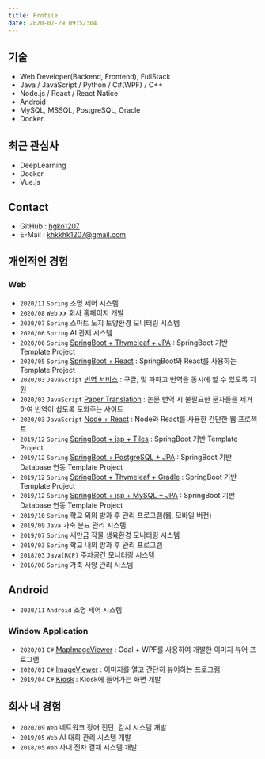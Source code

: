 ```yaml
---
title: Profile
date: 2020-07-29 09:52:04
---
```


## 기술

- Web Developer(Backend, Frontend), FullStack
- Java / JavaScript / Python / C#(WPF) / C++
- Node.js / React / React Natice
- Android
- MySQL, MSSQL, PostgreSQL, Oracle
- Docker

## 최근 관심사

- DeepLearning
- Docker
- Vue.js

## Contact

- GitHub : [hgko1207](https://github.com/hgko1207)
- E-Mail : khkkhk1207@gmail.com

## 개인적인 경험

### Web

- `2020/11` `Spring` 조명 제어 시스템
- `2020/08` `Web` xx 회사 홈페이지 개발
- `2020/07` `Spring` 스마트 노지 토양환경 모니터링 시스템
- `2020/06` `Spring` AI 관제 시스템
- `2020/06` `Spring` [SpringBoot + Thymeleaf + JPA](https://github.com/hgko1207/springboot-thymeleaf-jpa) : SpringBoot 기반 Template Project
- `2020/05` `Spring` [SpringBoot + React](https://github.com/hgko1207/springboot-react) : SpringBoot와 React를 사용하는 Template Project
- `2020/03` `JavaScript` [번역 서비스](https://github.com/hgko1207/translation-service) : 구글, 및 파파고 번역을 동시에 할 수 있도록 지원
- `2020/03` `JavaScript` [Paper Translation](https://github.com/hgko1207/paper-translation) : 논문 번역 시 불필요한 문자들을 제거하여 번역이 쉽도록 도와주는 사이트
- `2020/03` `JavaScript` [Node + React](https://github.com/hgko1207/create-react-app-express) : Node와 React를 사용한 간단한 웹 프로젝트
- `2019/12` `Spring` [SpringBoot + jsp + Tiles](https://github.com/hgko1207/springboot-jsp-tiles/commits/master) : SpringBoot 기반 Template Project
- `2019/12` `Spring` [SpringBoot + PostgreSQL + JPA](https://github.com/hgko1207/springboot-postgresql-jpa) : SpringBoot 기반 Database 연동 Template Project
- `2019/12` `Spring` [SpringBoot + Thymeleaf + Gradle](https://github.com/hgko1207/springboot-thymeleaf-gradle) : SpringBoot 기반 Template Project
- `2019/12` `Spring` [SpringBoot + jsp + MySQL + JPA](https://github.com/hgko1207/springboot-jsp-mysql-jpa) : SpringBoot 기반 Database 연동 Template Project
- `2019/10` `Spring` 학교 외의 방과 후 관리 프로그램(웹, 모바일 버전)
- `2019/09` `Java` 가축 분뇨 관리 시스템
- `2019/07` `Spring` 새만금 작물 생육환경 모니터링 시스템
- `2019/03` `Spring` 학교 내의 방과 후 관리 프로그램
- `2018/03` `Java(RCP)` 주차공간 모니터링 시스템
- `2016/08` `Spring` 가축 사양 관리 시스템

## Android

- `2020/11` `Android` 조명 제어 시스템

### Window Application

- `2020/01` `C#` [MapImageViewer](https://github.com/hgko1207/MapImageViewer) : Gdal + WPF를 사용하여 개발한 이미지 뷰어 프로그램
- `2020/01` `C#` [ImageViewer](https://github.com/hgko1207/ImageViewer) : 이미지를 열고 간단히 뷰어하는 프로그램
- `2019/04` `C#` [Kiosk](https://github.com/hgko1207/kiosk) : Kiosk에 들어가는 화면 개발

## 회사 내 경험

- `2020/09` `Web` 네트워크 장애 진단, 감시 시스템 개발
- `2019/05` `Web` AI 대회 관리 시스템 개발
- `2018/05` `Web` 사내 전자 결재 시스템 개발
